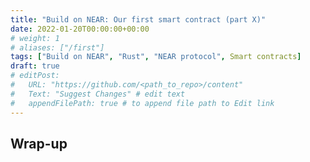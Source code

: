 ```yaml
---
title: "Build on NEAR: Our first smart contract (part X)"
date: 2022-01-20T00:00:00+00:00
# weight: 1
# aliases: ["/first"]
tags: ["Build on NEAR", "Rust", "NEAR protocol", Smart contracts]
draft: true
# editPost:
#   URL: "https://github.com/<path_to_repo>/content"
#   Text: "Suggest Changes" # edit text
#   appendFilePath: true # to append file path to Edit link
---
```


<!--
  TODO:
  - []
-->

<!-- https://github.com/near/sandbox -->
<!-- https://github.com/near/workspaces -->

## Wrap-up
